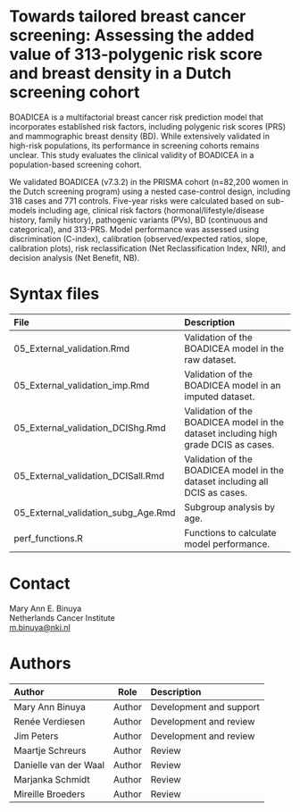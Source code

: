 # Towards tailored breast cancer screening: Assessing the added value of 313-polygenic risk score and breast density in a Dutch screening cohort

BOADICEA is a multifactorial breast cancer risk prediction model that incorporates established risk factors, including polygenic risk scores (PRS) and mammographic breast density (BD). While extensively validated in high-risk populations, its performance in screening cohorts remains unclear. This study evaluates the clinical validity of BOADICEA in a population-based screening cohort.

We validated BOADICEA (v7.3.2) in the PRISMA cohort (n=82,200 women in the Dutch screening program) using a nested case-control design, including 318 cases and 771 controls. Five-year risks were calculated based on sub-models including age, clinical risk factors (hormonal/lifestyle/disease history, family history), pathogenic variants (PVs), BD (continuous and categorical), and 313-PRS. Model performance was assessed using discrimination (C-index), calibration (observed/expected ratios, slope, calibration plots), risk reclassification (Net Reclassification Index, NRI), and decision analysis (Net Benefit, NB).

# Syntax files
| File                   | Description             |
| :----                  | :----                   |
| 05_External_validation.Rmd          | Validation of the BOADICEA model in the raw dataset.
| 05_External_validation_imp.Rmd         | Validation of the BOADICEA model in an imputed dataset.
| 05_External_validation_DCIShg.Rmd       | Validation of the BOADICEA model in the dataset including high grade DCIS as cases.
| 05_External_validation_DCISall.Rmd     | Validation of the BOADICEA model in the dataset including all DCIS as cases.
| 05_External_validation_subg_Age.Rmd    | Subgroup analysis by age.
| perf_functions.R                       | Functions to calculate model performance.

# Contact
Mary Ann E. Binuya <br/>
Netherlands Cancer Institute <br/>
[m.binuya@nki.nl](m.binuya@nki.nl)

# Authors
| Author                 | Role   | Description             |
| :----                  | :----: | :----                   |
| Mary Ann Binuya   | Author | Development and support |
| Renée Verdiesen  | Author | Development and review   |
| Jim Peters    | Author | Development and review  |
| Maartje Schreurs  | Author | Review   |
| Danielle van der Waal  | Author | Review   |
| Marjanka Schmidt  | Author | Review   |
| Mireille Broeders  | Author | Review  |
